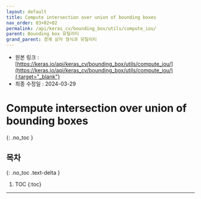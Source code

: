 ```yaml
---
layout: default
title: Compute intersection over union of bounding boxes
nav_order: 03+02+02
permalink: /api/keras_cv/bounding_box/utils/compute_iou/
parent: Bounding box 유틸리티
grand_parent: 경계 상자 형식과 유틸리티
---
```


* 원본 링크 : [https://keras.io/api/keras_cv/bounding_box/utils/compute_iou/](https://keras.io/api/keras_cv/bounding_box/utils/compute_iou/){:target="_blank"}
* 최종 수정일 : 2024-03-29

# Compute intersection over union of bounding boxes
{: .no_toc }

## 목차
{: .no_toc .text-delta }

1. TOC
{:toc}

---
